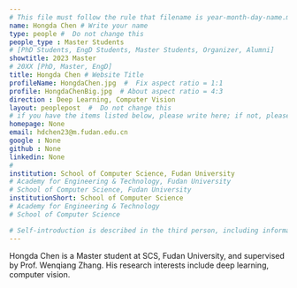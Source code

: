 ```yaml
---
# This file must follow the rule that filename is year-month-day-name.md .
name: Hongda Chen # Write your name
type: people #  Do not change this
people_type : Master Students
# [PhD Students, EngD Students, Master Students, Organizer, Alumni]
showtitle: 2023 Master
# 20XX [PhD, Master, EngD]
title: Hongda Chen # Website Title
profileName: HongdaChen.jpg  #  Fix aspect ratio = 1:1
profile: HongdaChenBig.jpg  # About aspect ratio = 4:3
direction : Deep Learning, Computer Vision
layout: peoplepost  #  Do not change this
# if you have the items listed below, please write here; if not, please write None.
homepage: None
email: hdchen23@m.fudan.edu.cn
google : None
github : None
linkedin: None
# 
institution: School of Computer Science, Fudan University
# Academy for Engineering & Technology, Fudan University
# School of Computer Science, Fudan University
institutionShort: School of Computer Science
# Academy for Engineering & Technology
# School of Computer Science

# Self-introduction is described in the third person, including information such as educational experience(B/M/P), graduation career development 
---
```


Hongda Chen is a Master student at SCS, Fudan University, and supervised by Prof. Wenqiang Zhang. His research interests include deep learning, computer vision.


 

